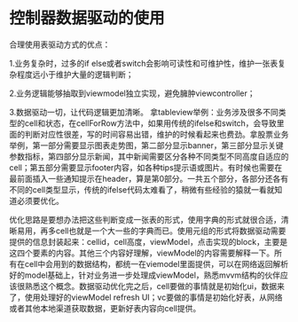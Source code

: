 # 控制器数据驱动的使用

合理使用表驱动方式的优点：

1.业务复杂时，过多的if else或者switch会影响可读性和可维护性，维护一张表复杂程度远小于维护大量的逻辑判断；

2.业务逻辑能够抽取到viewmodel独立实现，避免臃肿viewcontroller；

3.数据驱动一切，让代码逻辑更加清晰。
拿tableview举例：业务涉及很多不同类型的cell和状态，在cellForRow方法中，如果用传统的ifelse和switch，会导致里面的判断对应性很差，写的时间容易出错，维护的时候看起来也费劲。拿股票业务举例，第一部分需要显示图表走势图，第二部分显示banner，第三部分显示关键参数指标，第四部分显示新闻，其中新闻需要区分各种不同类型不同高度自适应的cell；第五部分需要显示footer内容，如各种tips提示语或图片。有时候也需要在最前面插入一些通知提示在header，算是第0部分。一共五个部分，各部分还各有不同的cell类型显示，传统的ifelse代码太难看了，稍微有些经验的猿就一看就知道必须要优化。

优化思路是要想办法把这些判断变成一张表的形式，使用字典的形式就很合适，清晰易用，再多cell也就是一个大一些的字典而已。使用元组的形式将数据驱动需要提供的信息封装起来：cellid，cell高度，viewModel，点击实现的block，主要是这四个要素的内容。其他三个内容好理解，viewModel的内容需要解释一下。所有在cell中会用到的数据结构，都统一在viemodel里面提供，可以在网络返回解析好的model基础上，针对业务进一步处理成viewModel，熟悉mvvm结构的伙伴应该很熟悉这个概念。数据驱动优化完之后，cell要做的事情就是初始化ui，数据来了，使用处理好的viewModel refresh UI；vc要做的事情是初始化好表，从网络或者其他本地渠道获取数据，更新好表内容向cell提供。